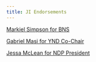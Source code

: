 ```yaml
---
title: JI Endorsements
---
```

[Markiel Simpson for BNS](https://twitter.com/joinji/status/1374734246145822725)

[Gabriel Masi for YND Co-Chair](https://twitter.com/JoinJI/status/1375454996985040906)

[Jessa McLean for NDP President](#)

